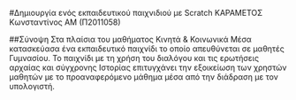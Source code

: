 #Δημιουργία ενός εκπαιδευτικού παιχνιδιού με Scratch
ΚΑΡΑΜΕΤΟΣ Κωνσταντίνος
ΑΜ (Π2011058)

##Σύνοψη
Στα πλαίσια του μαθήματος Κινητά & Κοινωνικά Μέσα κατασκεύασα ένα εκπαιδευτικό παιχνίδι το οποίο απευθύνεται σε μαθητές  Γυμνασίου. Το παιχνίδι με τη χρήση του διαλόγου και τις ερωτήσεις αρχαίας και σύγχρονης Ιστορίας επιτυγχάνει την εξοικείωση των χρηστών μαθητών με τo προαναφερόμενο μάθημα μέσα από την διάδραση με τον υπολογιστή.




